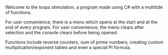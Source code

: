 Welcome to the loops stimulation, a program made using C# with a multitide of functions.

For user convenience, there is a menu which opens at the start and at the end of every program. For user convenience, the menu clears after selection and the console clears before being opened.

Functions include reverse counters, sum of prime numbers, creating custom multiplication/exponent tables and even a special PI formula.
